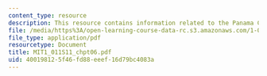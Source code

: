 ```yaml
---
content_type: resource
description: This resource contains information related to the Panama Canal.
file: /media/https%3A/open-learning-course-data-rc.s3.amazonaws.com/1-011-project-evaluation-spring-2011/400198125f46fd88eeef16d79bc4083a_MIT1_011S11_chpt06.pdf
file_type: application/pdf
resourcetype: Document
title: MIT1_011S11_chpt06.pdf
uid: 40019812-5f46-fd88-eeef-16d79bc4083a
---
```

